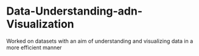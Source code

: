 # Data-Understanding-adn-Visualization
Worked on datasets with an aim of understanding and visualizing data in a more efficient manner
